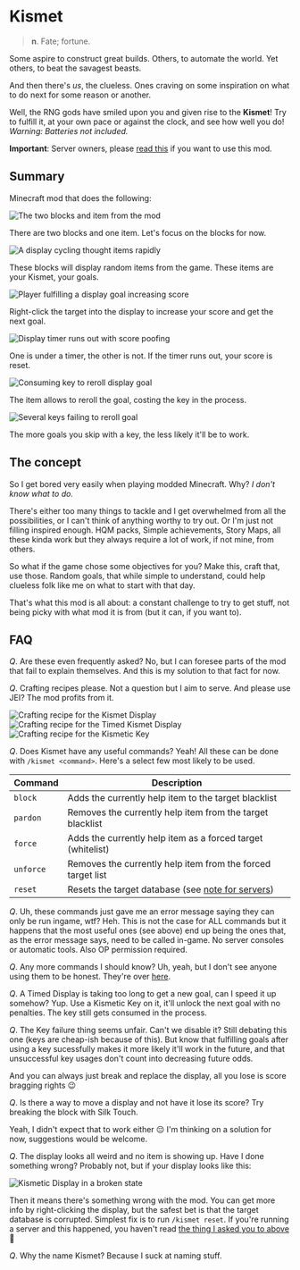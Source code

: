 # Kismet
> **n**. Fate; fortune.

Some aspire to construct great builds. Others, to automate the world. Yet others, to beat the savagest beasts. 

And then there's *us*, the clueless. Ones craving on some inspiration on what to do next for some reason or another.

Well, the RNG gods have smiled upon you and given rise to the **Kismet**! Try to fulfill it, at your own pace or against the clock, and see how well you do! *Warning: Batteries not included.*

**Important**: Server owners, please [read this](https://github.com/dustine/kismet/wiki/Note-for-servers) if you want to use this mod.

## Summary
Minecraft mod that does the following:

![The two blocks and item from the mod](notdone)

There are two blocks and one item. Let's focus on the blocks for now.

![A display cycling thought items rapidly](stillnotdone)

These blocks will display random items from the game. These items are your Kismet, your goals.

![Player fulfilling a display goal increasing score](unfinished)

Right-click the target into the display to increase your score and get the next goal.

![Display timer runs out with score poofing](gimmeamoment)

One is under a timer, the other is not. If the timer runs out, your score is reset.

![Consuming key to reroll display goal](sorryfortheinconvenience)

The item allows to reroll the goal, costing the key in the process.

![Several keys failing to reroll goal](thiswillgetmelynchedoneday)

The more goals you skip with a key, the less likely it'll be to work.

## The concept
So I get bored very easily when playing modded Minecraft. Why? *I don't know what to do.*

There's either too many things to tackle and I get overwhelmed from all the possibilities, or I can't think of anything worthy to try out. Or I'm just not filling inspired enough. HQM packs, Simple achievements, Story Maps, all these kinda work but they always require a lot of work, if not mine, from others.

So what if the game chose some objectives for you? Make this, craft that, use those. Random goals, that while simple to understand, could help clueless folk like me on what to start with that day.

That's what this mod is all about: a constant challenge to try to get stuff, not being picky with what mod it is from (but it can, if you want to).

## FAQ
*Q*. Are these even frequently asked?
No, but I can foresee parts of the mod that fail to explain themselves. And this is my solution to that fact for now.

*Q*. Crafting recipes please.
Not a question but I aim to serve. And please use JEI? The mod profits from it.

![Crafting recipe for the Kismet Display](nope)
![Crafting recipe for the Timed Kismet Display](notyet)
![Crafting recipe for the Kismetic Key](justwait)

*Q*. Does Kismet have any useful commands?
Yeah! All these can be done with `/kismet <command>`. Here's a select few most likely to be used.

| Command   | Description 
| --------- | ----        
| `block`   | Adds the currently help item to the target blacklist                                
| `pardon`  | Removes the currently help item from the target blacklist                          
| `force`   | Adds the currently help item as a forced target (whitelist)                         
| `unforce` | Removes the currently help item from the forced target list         
| `reset`   | Resets the target database (see [note for servers](https://github.com/dustine/kismet/wiki/Note-for-servers))

*Q*. Uh, these commands just gave me an error message saying they can only be run ingame, wtf?
Heh. This is not the case for ALL commands but it happens that the most useful ones (see above) end up being the ones that, as the error message says, need to be called in-game. No server consoles or automatic tools. Also OP permission required.

*Q*. Any more commands I should know?
Uh, yeah, but I don't see anyone using them to be honest. They're over [here](https://github.com/dustine/kismet/wiki/Commands).

*Q*. A Timed Display is taking too long to get a new goal, can I speed it up somehow?
Yup. Use a Kismetic Key on it, it'll unlock the next goal with no penalties. The key still gets consumed in the process.

*Q*. The Key failure thing seems unfair. Can't we disable it?
Still debating this one (keys are cheap-ish because of this). But know that fulfilling goals after using a key sucessfully makes it more likely it'll work in the future, and that unsuccessful key usages don't count into decreasing future odds. 

And you can always just break and replace the display, all you lose is score bragging rights :wink:

*Q*. Is there a way to move a display and not have it lose its score?
Try breaking the block with Silk Touch.

Yeah, I didn't expect that to work either :pensive: I'm thinking on a solution for now, suggestions would be welcome.

*Q*. The display looks all weird and no item is showing up. Have I done something wrong?
Probably not, but if your display looks like this:

![Kismetic Display in a broken state](poorthing)

Then it means there's something wrong with the mod. You can get more info by right-clicking the display, but the safest bet is that the target database is corrupted. Simplest fix is to run `/kismet reset`. If you're running a server and this happened, you haven't read [the thing I asked you to above](https://github.com/dustine/kismet/wiki/Note-for-servers) :anger:

*Q*. Why the name Kismet?
Because I suck at naming stuff.
